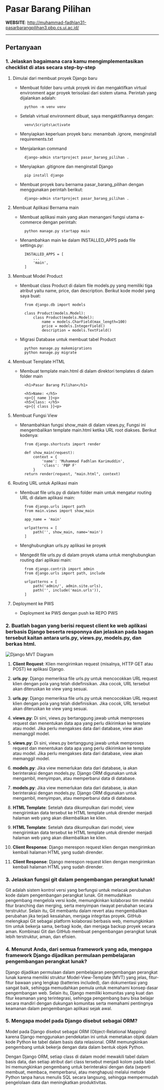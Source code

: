 # Pasar Barang Pilihan

**WEBSITE**: <http://muhammad-fadhlan31-pasarbarangpilihan3.pbp.cs.ui.ac.id/>

---

## Pertanyaan

### 1. Jelaskan bagaimana cara kamu mengimplementasikan checklist di atas secara step-by-step

1. Dimulai dari membuat proyek Django baru

    - Membuat folder baru untuk proyek ini dan mengaktifkan virtual environment agar proyek terisolasi dari sistem utama. Perintah yang dijalankan adalah:
    
            python -m venv venv

    - Setelah virtual environment dibuat, saya mengaktifkannya dengan:

            venv\Scripts\activate

    
    - Menyiapkan keperluan proyek baru: menambah .ignore, menginstall requirements.txt
    
    - Menjalankan command

            django-admin startproject pasar_barang_pilihan .

    - Menyiapkan .gitignore dan menginstall Django

            pip install django

    - Membuat proyek baru bernama pasar_barang_pilihan dengan menggunakan perintah berikut:

            django-admin startproject pasar_barang_pilihan .

2. Membuat Aplikasi Bernama main

    - Membuat aplikasi main yang akan menangani fungsi utama e-commerce dengan perintah:

            python manage.py startapp main

    - Menambahkan main ke dalam INSTALLED_APPS pada file settings.py:

            INSTALLED_APPS = [
                ...
                'main',
            ]

3. Membuat Model Product 

    - Membuat class Product di dalam file models.py yang memiliki tiga atribut yaitu name, price, dan description. Berikut kode model yang saya buat:

            from django.db import models

            class Product(models.Model):
                class Product(models.Model):
                    name = models.CharField(max_length=100)
                    price = models.IntegerField()
                    description = models.TextField()

    - Migrasi Database untuk membuat tabel Product

            python manage.py makemigrations
            python manage.py migrate
    
4. Membuat Template HTML
    - Membuat template main.html di dalam direktori templates di dalam folder main
    
            <h1>Pasar Barang Pilihan</h1>

            <h5>Name: </h5>
            <p>{{ name }}<p>
            <h5>Class: </h5>
            <p>{{ class }}<p>

5. Membuat Fungsi View

    - Menambahkan fungsi show_main di dalam views.py, Fungsi ini mengembalikan template main.html ketika URL root diakses. Berikut kodenya:

            from django.shortcuts import render

            def show_main(request):
                context = {
                    'name': 'Muhammad Fadhlan Karimuddin',
                    'class': 'PBP F'
                }
            return render(request, "main.html", context)

6. Routing URL untuk Aplikasi main

    - Membuat file urls.py di dalam folder main untuk mengatur routing URL di dalam aplikasi main:

            from django.urls import path
            from main.views import show_main

            app_name = 'main'

            urlpatterns = [
                path('', show_main, name='main')
            ]

    - Menghubungkan urls.py aplikasi ke proyek
    - Mengedit file urls.py di dalam proyek utama untuk menghubungkan routing dari aplikasi main:

            from django.contrib import admin
            from django.urls import path, include

            urlpatterns = [
                path('admin/', admin.site.urls),
                path('', include('main.urls')),
            ]

7. Deployment ke PWS

    - Deployment ke PWS dengan push ke REPO PWS

### 2. Buatlah bagan yang berisi request client ke web aplikasi berbasis Django beserta responnya dan jelaskan pada bagan tersebut kaitan antara urls.py, views.py, models.py, dan berkas html.

![Django MVT Diagram](diagram.png)

1. **Client Request**: Klien mengirimkan request (misalnya, HTTP GET atau POST) ke aplikasi Django.

2. **urls.py**: Django memeriksa file urls.py untuk mencocokkan URL request klien dengan pola yang telah didefinisikan. Jika cocok, URL tersebut akan diteruskan ke view yang sesuai.
2. **urls.py**: Django memeriksa file urls.py untuk mencocokkan URL request klien dengan pola yang telah didefinisikan. Jika cocok, URL tersebut akan diteruskan ke view yang sesuai.

3. **views.py**: Di sini, views.py bertanggung jawab untuk memproses request dan menentukan data apa yang perlu dikirimkan ke template atau model. Jika perlu mengakses data dari database, view akan memanggil model.
3. **views.py**: Di sini, views.py bertanggung jawab untuk memproses request dan menentukan data apa yang perlu dikirimkan ke template atau model. Jika perlu mengakses data dari database, view akan memanggil model.

4. **models.py**: Jika view memerlukan data dari database, ia akan berinteraksi dengan models.py. Django ORM digunakan untuk mengambil, menyimpan, atau memperbarui data di database.
4. **models.py**: Jika view memerlukan data dari database, ia akan berinteraksi dengan models.py. Django ORM digunakan untuk mengambil, menyimpan, atau memperbarui data di database.

5. **HTML Template**: Setelah data dikumpulkan dari model, view mengirimkan data tersebut ke HTML template untuk dirender menjadi halaman web yang akan dikembalikan ke klien.
5. **HTML Template**: Setelah data dikumpulkan dari model, view mengirimkan data tersebut ke HTML template untuk dirender menjadi halaman web yang akan dikembalikan ke klien.

6. **Client Response**: Django merespon request klien dengan mengirimkan kembali halaman HTML yang sudah dirender.

6. **Client Response**: Django merespon request klien dengan mengirimkan kembali halaman HTML yang sudah dirender.


### 3. Jelaskan fungsi git dalam pengembangan perangkat lunak!


Git adalah sistem kontrol versi yang berfungsi untuk melacak perubahan kode dalam pengembangan perangkat lunak. Git memudahkan pengembang mengelola versi kode, memungkinkan kolaborasi tim melalui fitur branching dan merging, serta menyimpan riwayat perubahan secara terstruktur. Selain itu, Git membantu dalam revert atau mengembalikan perubahan jika terjadi kesalahan, menjaga integritas proyek. GitHub melengkapi Git sebagai platform kolaborasi berbasis web, memungkinkan tim untuk bekerja sama, berbagi kode, dan menjaga backup proyek secara aman. Kombinasi Git dan GitHub membuat pengembangan perangkat lunak lebih terstruktur, aman, dan efisien.


### 4. Menurut Anda, dari semua framework yang ada, mengapa framework Django dijadikan permulaan pembelajaran pengembangan perangkat lunak?

Django dijadikan permulaan dalam pembelajaran pengembangan perangkat lunak karena memiliki struktur Model-View-Template (MVT) yang jelas, fitur-fitur bawaan yang lengkap (batteries included), dan dokumentasi yang sangat baik, sehingga memudahkan pemula untuk memahami konsep dasar pengembangan web. Selain itu, Django memiliki komunitas yang kuat dan fitur keamanan yang terintegrasi, sehingga pengembang baru bisa belajar secara mandiri dengan dukungan komunitas serta memahami pentingnya keamanan dalam pengembangan aplikasi sejak awal.

### 5. Mengapa model pada Django disebut sebagai ORM?

Model pada Django disebut sebagai ORM (Object-Relational Mapping) karena Django menggunakan pendekatan ini untuk memetakan objek dalam kode Python ke tabel dalam basis data relasional. ORM memungkinkan pengembang untuk bekerja dengan data dalam bentuk objek Python.

Dengan Django ORM, setiap class di dalam model mewakili tabel dalam basis data, dan setiap atribut dari class tersebut menjadi kolom pada tabel. Ini memungkinkan pengembang untuk berinteraksi dengan data (seperti membuat, membaca, memperbarui, atau menghapus) melalui metode Python tanpa harus menulis SQL secara langsung, sehingga mempermudah pengelolaan data dan meningkatkan produktivitas.
